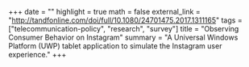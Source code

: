 +++
date = ""
highlight = true
math = false
external_link = "http://tandfonline.com/doi/full/10.1080/24701475.2017.1311165"
tags = ["telecommunication-policy", "research", "survey"]
title = "Observing Consumer Behavior on Instagram"
summary = "A Universal Windows Platform (UWP) tablet application to simulate the Instagram user experience."
+++
